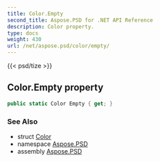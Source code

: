 ```yaml
---
title: Color.Empty
second_title: Aspose.PSD for .NET API Reference
description: Color property. 
type: docs
weight: 430
url: /net/aspose.psd/color/empty/
---
```

{{< psd/tize >}}
## Color.Empty property

```csharp
public static Color Empty { get; }
```

### See Also

* struct [Color](../)
* namespace [Aspose.PSD](../../color/)
* assembly [Aspose.PSD](../../../)


